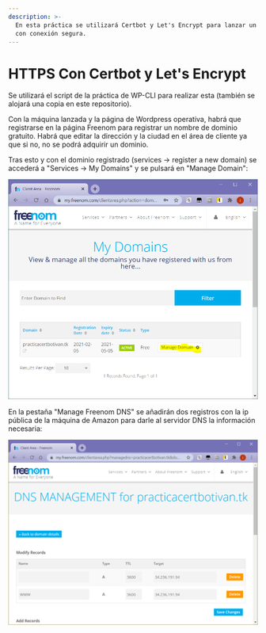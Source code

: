 ```yaml
---
description: >-
  En esta práctica se utilizará Certbot y Let's Encrypt para lanzar un Wordpress
  con conexión segura.
---
```


# HTTPS Con Certbot y Let's Encrypt

Se utilizará el script de la práctica de WP-CLI para realizar esta \(también se alojará una copia en este repositorio\).

Con la máquina lanzada y la página de Wordpress operativa, habrá que registrarse en la página Freenom para registrar un nombre de dominio gratuito. Habrá que editar la dirección y la ciudad en el área de cliente ya que si no, no se podrá adquirir un dominio. 

Tras esto y con el dominio registrado \(services -&gt; register a new domain\) se accederá a "Services -&gt; My Domains" y se pulsará en "Manage Domain":

![](../.gitbook/assets/image%20%2835%29.png)

En la pestaña "Manage Freenom DNS" se añadirán dos registros con la ip pública de la máquina de Amazon para darle al servidor DNS la información necesaria:

![](../.gitbook/assets/image%20%2834%29.png)

